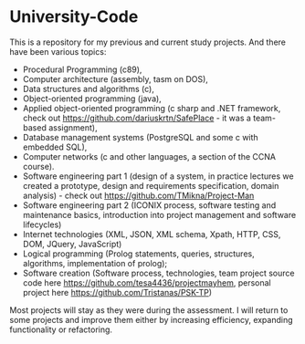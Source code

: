 # University-Code
This is a repository for my previous and current study projects. And there have been various topics: 
 * Procedural Programming (c89), 
 * Computer architecture (assembly, tasm on DOS),
 * Data structures and algorithms (c),
 * Object-oriented programming (java),
 * Applied object-oriented programming (c sharp and .NET framework, check out <https://github.com/dariuskrtn/SafePlace> - it was a team-based assignment),
 * Database management systems (PostgreSQL and some c with embedded SQL),
 * Computer networks (c and other languages, a section of the CCNA course).
 * Software engineering part 1 (design of a system, in practice lectures we created a prototype, design and requirements specification, domain analysis) - check out <https://github.com/TMikna/Project-Man>
 * Software engineering part 2 (ICONIX process, software testing and maintenance basics, introduction into project management and software lifecycles)
 * Internet technologies (XML, JSON, XML schema, Xpath, HTTP, CSS, DOM, JQuery, JavaScript)
 * Logical programming (Prolog statements, queries, structures, algorithms, implementation of prolog);
 * Software creation (Software process, technologies, team project source code here <https://github.com/tesa4436/projectmayhem>, personal project here <https://github.com/Tristanas/PSK-TP>)
 
 Most projects will stay as they were during the assessment. I will return to some projects and improve them either by increasing efficiency, expanding functionality or refactoring.
